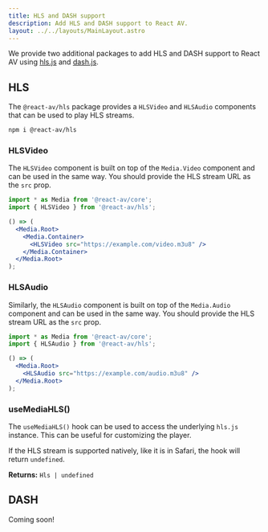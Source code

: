 ```yaml
---
title: HLS and DASH support
description: Add HLS and DASH support to React AV.
layout: ../../layouts/MainLayout.astro
---
```


We provide two additional packages to add HLS and DASH support to React AV using [hls.js](https://github.com/video-dev/hls.js/) and [dash.js](https://github.com/Dash-Industry-Forum/dash.js/).

## HLS

The `@react-av/hls` package provides a `HLSVideo` and `HLSAudio` components that can be used to play HLS streams.

```bash
npm i @react-av/hls
```

### HLSVideo

The `HLSVideo` component is built on top of the `Media.Video` component and can be used in the same way. You should provide the HLS stream URL as the `src` prop.

```jsx
import * as Media from '@react-av/core';
import { HLSVideo } from '@react-av/hls';

() => (
  <Media.Root>
    <Media.Container>
      <HLSVideo src="https://example.com/video.m3u8" />
    </Media.Container>
  </Media.Root>
);
```

### HLSAudio

Similarly, the `HLSAudio` component is built on top of the `Media.Audio` component and can be used in the same way. You should provide the HLS stream URL as the `src` prop.

```jsx
import * as Media from '@react-av/core';
import { HLSAudio } from '@react-av/hls';

() => (
  <Media.Root>
    <HLSAudio src="https://example.com/audio.m3u8" />
  </Media.Root>
);
```

### useMediaHLS()

The `useMediaHLS()` hook can be used to access the underlying `hls.js` instance. This can be useful for customizing the player.

If the HLS stream is supported natively, like it is in Safari, the hook will return `undefined`.

**Returns:** `Hls | undefined`

## DASH

Coming soon!